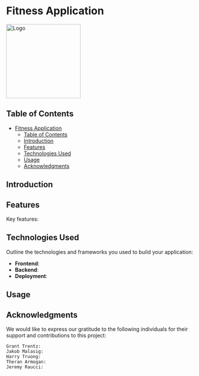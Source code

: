 # Fitness Application

<img src="public/favicon.ico" alt="Logo" width="200"/>

## Table of Contents
- [Fitness Application](#fitness-application)
  - [Table of Contents](#table-of-contents)
  - [Introduction](#introduction)
  - [Features](#features)
  - [Technologies Used](#technologies-used)
  - [Usage](#usage)
  - [Acknowledgments](#acknowledgments)

## Introduction


## Features

Key features:

## Technologies Used

Outline the technologies and frameworks you used to build your application:

- **Frontend**:
- **Backend**: 
- **Deployment**:

## Usage

## Acknowledgments

We would like to express our gratitude to the following individuals for their support and contributions to this project:

    Grant Trentz:
    Jakob Malasig:
    Harry Truong: 
    Theran Armogan: 
    Jeremy Raucci: 

